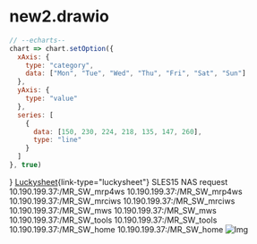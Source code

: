 # new2.drawio

```js
// --echarts-- 
chart => chart.setOption({
  xAxis: {
    type: "category",
    data: ["Mon", "Tue", "Wed", "Thu", "Fri", "Sat", "Sun"]
  },
  yAxis: {
    type: "value"
  },
  series: [
    {
      data: [150, 230, 224, 218, 135, 147, 260],
      type: "line"
    }
  ]
}, true)
```
}
[Luckysheet](){link-type="luckysheet"}
SLES15 NAS request 			
10.190.199.37:/MR_SW_mrp4ws			10.190.199.37:/MR_SW_mrp4ws
10.190.199.37:/MR_SW_mrciws			10.190.199.37:/MR_SW_mrciws
10.190.199.37:/MR_SW_mws			10.190.199.37:/MR_SW_mws
10.190.199.37:/MR_SW_tools			10.190.199.37:/MR_SW_tools
10.190.199.37:/MR_SW_home			10.190.199.37:/MR_SW_home
![Img](./FILES/new2.drawio.md/img-20220622002953.png)

